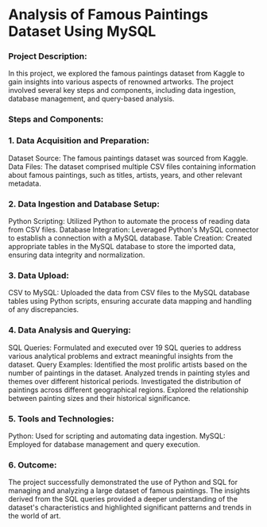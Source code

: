 #  Analysis of Famous Paintings Dataset Using MySQL

### Project Description:

In this project, we explored the famous paintings dataset from Kaggle to gain insights into various aspects of renowned artworks. The project involved several key steps and components, including data ingestion, database management, and query-based analysis.

### Steps and Components:

### 1. Data Acquisition and Preparation:
Dataset Source: The famous paintings dataset was sourced from Kaggle.
Data Files: The dataset comprised multiple CSV files containing information about famous paintings, such as titles, artists, years, and other relevant metadata.

### 2. Data Ingestion and Database Setup:
Python Scripting: Utilized Python to automate the process of reading data from CSV files.
Database Integration: Leveraged Python's MySQL connector to establish a connection with a MySQL database.
Table Creation: Created appropriate tables in the MySQL database to store the imported data, ensuring data integrity and normalization.

### 3. Data Upload:
CSV to MySQL: Uploaded the data from CSV files to the MySQL database tables using Python scripts, ensuring accurate data mapping and handling of any discrepancies.

### 4. Data Analysis and Querying:
SQL Queries: Formulated and executed over 19 SQL queries to address various analytical problems and extract meaningful insights from the dataset.
Query Examples:
Identified the most prolific artists based on the number of paintings in the dataset.
Analyzed trends in painting styles and themes over different historical periods.
Investigated the distribution of paintings across different geographical regions.
Explored the relationship between painting sizes and their historical significance.

### 5. Tools and Technologies:
Python: Used for scripting and automating data ingestion.
MySQL: Employed for database management and query execution.

### 6. Outcome:
The project successfully demonstrated the use of Python and SQL for managing and analyzing a large dataset of famous paintings. The insights derived from the SQL queries provided a deeper understanding of the dataset's characteristics and highlighted significant patterns and trends in the world of art.
